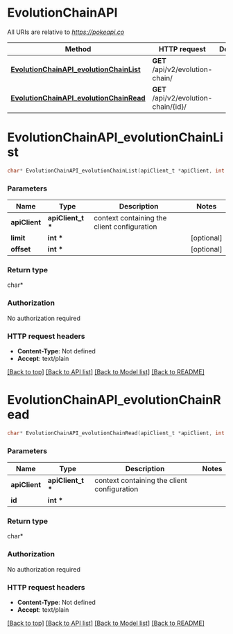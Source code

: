 # EvolutionChainAPI

All URIs are relative to *https://pokeapi.co*

Method | HTTP request | Description
------------- | ------------- | -------------
[**EvolutionChainAPI_evolutionChainList**](EvolutionChainAPI.md#EvolutionChainAPI_evolutionChainList) | **GET** /api/v2/evolution-chain/ | 
[**EvolutionChainAPI_evolutionChainRead**](EvolutionChainAPI.md#EvolutionChainAPI_evolutionChainRead) | **GET** /api/v2/evolution-chain/{id}/ | 


# **EvolutionChainAPI_evolutionChainList**
```c
char* EvolutionChainAPI_evolutionChainList(apiClient_t *apiClient, int limit, int offset);
```

### Parameters
Name | Type | Description  | Notes
------------- | ------------- | ------------- | -------------
**apiClient** | **apiClient_t \*** | context containing the client configuration |
**limit** | **int \*** |  | [optional] 
**offset** | **int \*** |  | [optional] 

### Return type

char*



### Authorization

No authorization required

### HTTP request headers

 - **Content-Type**: Not defined
 - **Accept**: text/plain

[[Back to top]](#) [[Back to API list]](../README.md#documentation-for-api-endpoints) [[Back to Model list]](../README.md#documentation-for-models) [[Back to README]](../README.md)

# **EvolutionChainAPI_evolutionChainRead**
```c
char* EvolutionChainAPI_evolutionChainRead(apiClient_t *apiClient, int id);
```

### Parameters
Name | Type | Description  | Notes
------------- | ------------- | ------------- | -------------
**apiClient** | **apiClient_t \*** | context containing the client configuration |
**id** | **int \*** |  | 

### Return type

char*



### Authorization

No authorization required

### HTTP request headers

 - **Content-Type**: Not defined
 - **Accept**: text/plain

[[Back to top]](#) [[Back to API list]](../README.md#documentation-for-api-endpoints) [[Back to Model list]](../README.md#documentation-for-models) [[Back to README]](../README.md)

